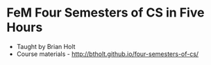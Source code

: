 # FeM Four Semesters of CS in Five Hours

- Taught by Brian Holt
- Course materials - http://btholt.github.io/four-semesters-of-cs/
